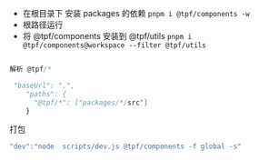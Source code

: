- 在根目录下  安装 packages 的依赖
 `pnpm i @tpf/components -w`
 - 根路径运行
  - 将 @tpf/components 安装到 @tpf/utils
`pnpm i @tpf/components@workspace --filter @tpf/utils`

```jsx

解析 @tpf/*

 "baseUrl": ".",
    "paths": {
      "@tpf/*": ["packages/*/src"]
    }
```



打包
```jsx
"dev":"node  scripts/dev.js @tpf/components -f global -s"
```
